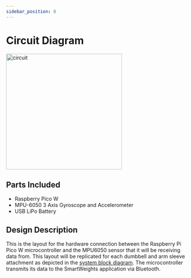 ```yaml
---
sidebar_position: 8
---
```


# Circuit Diagram

<img width="316" alt="circuit" src="https://github.com/Capstone-Projects-2024-Spring/project-smartweights/assets/114025055/df7efc74-adb6-4d99-bb61-7c2c03e17d86">


## Parts Included 
- Raspberry Pico W
- MPU-6050 3 Axis Gyroscope and Accelerometer
- USB LiPo Battery

## Design Description

This is the layout for the hardware connection between the Raspberry Pi Pico W microcontroller and the MPU6050 sensor that it will be receiving data from. This layout will be replicated for each dumbbell and arm sleeve attachment as depicted in the [system block diagram](../requirements/system-block-diagram.md). The microcontroller transmits its data to the SmartWeights application via Bluetooth.
